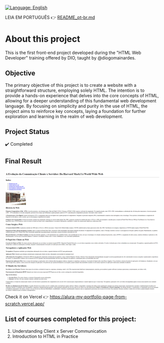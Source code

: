 [![Language: English](https://img.shields.io/badge/Language-English-green.svg)](README-en.md)

LEIA EM PORTUGUÊS 👉 [README_pt-br.md](https://github.com/LucasCatuyama/DIO-a-site-with-pure-html/blob/main/README-pt-br)

# About this project
This is the first front-end project developed during the "HTML Web Developer" training offered by DIO, taught by @diogomainardes.

## Objective
The primary objective of this project is to create a website with a straightforward structure, employing solely HTML. The intention is to provide a hands-on experience that delves into the core concepts of HTML, allowing for a deeper understanding of this fundamental web development language. By focusing on simplicity and purity in the use of HTML, the project aims to reinforce key concepts, laying a foundation for further exploration and learning in the realm of web development.

## Project Status
✔️ Completed

## Final Result
![screenshot](https://github.com/LucasCatuyama/DIO-a-site-with-pure-html/blob/main/dio-a-site-with-pure-html.png)
Check it on Vercel 👉 https://alura-my-portfolio-page-from-scratch.vercel.app/

## List of courses completed for this project:
1. Understanding Client x Server Communication
2. Introduction to HTML in Practice
